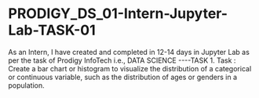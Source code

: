 # PRODIGY_DS_01-Intern-Jupyter-Lab-TASK-01
As an Intern, I have created and completed in 12-14 days in Jupyter Lab as per the task of Prodigy InfoTech i.e., DATA SCIENCE ----TASK 1. 
Task : Create a bar chart or histogram to visualize the distribution of a categorical or continuous variable, such as the distribution of ages or genders in a population.
